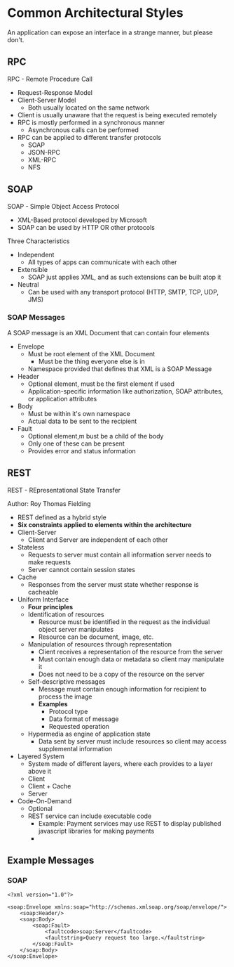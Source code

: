 #   Common Architectural Styles
An application can expose an interface in a strange manner, but please don't.

##  RPC
RPC - Remote Procedure Call

*   Request-Response Model
*   Client-Server Model
    *   Both usually located on the same network
*   Client is usually unaware that the request is being executed remotely
*   RPC is mostly performed in a synchronous manner
    *   Asynchronous calls can be performed
*   RPC can be applied to different transfer protocols
    *   SOAP
    *   JSON-RPC
    *   XML-RPC
    *   NFS

##  SOAP
SOAP - Simple Object Access Protocol

*   XML-Based protocol developed by Microsoft
*   SOAP can be used by HTTP OR other protocols

Three Characteristics
*   Independent
    *   All types of apps can communicate with each other
*   Extensible
    *   SOAP just applies XML, and as such extensions can be built atop it
*   Neutral
    *   Can be used with any transport protocol (HTTP, SMTP, TCP, UDP, JMS)

### SOAP Messages
A SOAP message is an XML Document that can contain four elements
*   Envelope
    *   Must be root element of the XML Document
        *   Must be the thing everyone else is in
    *   Namespace provided that defines that XML is a SOAP Message
*   Header
    *   Optional element, must be the first element if used
    *   Application-specific information like authorization, SOAP attributes, or application attributes
*   Body
    *   Must be within it's own namespace
    *   Actual data to be sent to the recipient
*   Fault
    *   Optional element,m bust be a child of the body
    *   Only one of these can be present
    *   Provides error and status information

##  REST
REST - REpresentational State Transfer

Author: Roy Thomas Fielding
*   REST defined as a hybrid style
*   **Six constraints applied to elements within the architecture**
*   Client-Server
    *   Client and Server are independent of each other
*   Stateless
    *   Requests to server must contain all information server needs to make requests
    *   Server cannot contain session states
*   Cache
    *   Responses from the server must state whether response is cacheable
*   Uniform Interface
    *  **Four principles**
    *  Identification of resources
       *  Resource must be identified in the request as the individual object server manipulates
       *  Resource can be document, image, etc.
    *  Manipulation of resources through representation
       *  Client receives a representation of the resource from the server
       *  Must contain enough data or metadata so client may manipulate it
       *  Does not need to be a copy of the resource on the server
    *  Self-descriptive messages
       *  Message must contain enough information for recipient to process the image
       *  **Examples**
          *  Protocol type
          *  Data format of message
          *  Requested operation
    *  Hypermedia as engine of application state
        *  Data sent by server must include resources so client may access supplemental information
*   Layered System
    *   System made of different layers, where each provides to a layer above it
    *   Client
    *   Client + Cache
    *   Server
*   Code-On-Demand
    *   Optional
    *   REST service can include executable code
        *   Example: Payment services may use REST to display published javascript libraries for making payments
        *   

##  Example Messages

### SOAP

```
<?xml version="1.0"?>

<soap:Envelope xmlns:soap="http://schemas.xmlsoap.org/soap/envelope/">
    <soap:Header/>
    <soap:Body>
        <soap:Fault>
            <faultcode>soap:Server</faultcode>
            <faultstring>Query request too large.</faultstring>
        </soap:Fault>
    </soap:Body>
</soap:Envelope>
```